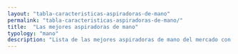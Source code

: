 ```yaml
---
layout: "tabla-caracteristicas-aspiradoras-de-mano"
permalink: "tabla-caracteristicas-aspiradoras-de-mano/"
title:  "Las mejores aspiradoras de mano"
typology: "mano"
description: "Lista de las mejores aspiradoras de mano del mercado con todas sus características y las mejores ofertas. Comparativa de las aspiradoras Dyson, Black & Decker, Bosch..."
---
```

